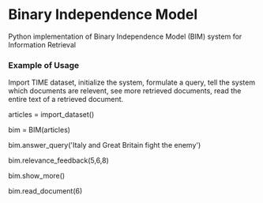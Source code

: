 # Binary Independence Model
Python implementation of Binary Independence Model (BIM) system for Information Retrieval 

### Example of Usage 

Import TIME dataset, initialize the system, formulate a query, tell the system which documents are relevent, see more retrieved documents, read the entire text of a retrieved document.

articles = import_dataset()

bim  = BIM(articles)

bim.answer_query('Italy and Great Britain fight the enemy')

bim.relevance_feedback(5,6,8)

bim.show_more()

bim.read_document(6)
